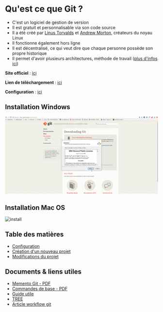 # Qu'est ce que Git ?

- C'est un logiciel de gestion de version
- Il est gratuit et personnalisable via son code source
- Il a été créé par [Linus Torvalds](https://fr.wikipedia.org/wiki/Linus_Torvalds) et [Andrew Morton](https://fr.wikipedia.org/wiki/Andrew_Morton), créateurs du noyau Linux
- Il fonctionne également hors ligne
- Il est décentralisé, ce qui veut dire que chaque personne possède son propre historique
- Il permet d'avoir plusieurs architectures, méthode de travail ([plus d'infos ici](https://git-scm.com/about/distributed))



**Site officiel** : [ici](https://git-scm.com/)

**Lien de téléchargement** : [ici](https://git-scm.com/downloads)

**Configuration** : [ici](https://git-scm.com/book/fr/v1/Personnalisation-de-Git-Configuration-de-Git)


## Installation Windows

![install](video/install-windows.gif)


## Installation Mac OS

![install](video/install-macos.gif)



## Table des matières

- [Configuration](configuration.md)
- [Création d'un nouveau projet](projet.md)
- [Modifications du projet](modifications.md)



## Documents & liens utiles


- [Memento Git - PDF](file/memento-git.pdf)
- [Commandes de base - PDF](file/github-git-cheat-sheet.pdf)
- [Guide utile](http://rogerdudler.github.io/git-guide/index.fr.html)
- [TREE](https://superuser.com/questions/531592/how-do-i-add-the-tree-command-to-git-bash-on-windows)
- [Article workflow git](https://stackoverflow.com/questions/3689838/whats-the-difference-between-head-working-tree-and-index-in-git)





